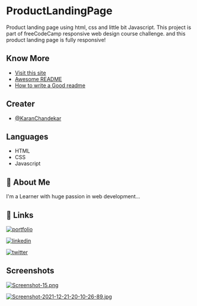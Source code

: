 # ProductLandingPage

Product landing page using html, css and little bit Javascript. This project is part of freeCodeCamp responsive web design course challenge. and this product landing page is fully responsive! 



## Know More

 - [Visit this site](http://product-landing-page-omega.vercel.app/)
 - [Awesome README](https://github.com/matiassingers/awesome-readme)
 - [How to write a Good readme](https://bulldogjob.com/news/449-how-to-write-a-good-readme-for-your-github-project)


## Creater

- [@KaranChandekar](https://github.com/KaranChandekar)


## Languages

- HTML
- CSS
- Javascript


## 🚀 About Me
I'm a Learner with huge passion in web development...


## 🔗 Links
[![portfolio](https://img.shields.io/badge/my_portfolio-000?style=for-the-badge&logo=ko-fi&logoColor=white)](https://portfolio-me-karanchandekar.vercel.app/)

[![linkedin](https://img.shields.io/badge/linkedin-0A66C2?style=for-the-badge&logo=linkedin&logoColor=white)](https://www.linkedin.com/in/karan-chandekar-a87263219/)

[![twitter](https://img.shields.io/badge/twitter-1DA1F2?style=for-the-badge&logo=twitter&logoColor=white)](https://twitter.com/karanchandekar1)


## Screenshots

[![Screenshot-15.png](https://i.postimg.cc/C5hXnbTJ/Screenshot-15.png)](https://postimg.cc/JDFP9DhB)

[![Screenshot-2021-12-21-20-10-26-89.jpg](https://i.postimg.cc/vBgLqB7M/Screenshot-2021-12-21-20-10-26-89.jpg)](https://postimg.cc/wyzm39bb)
